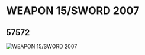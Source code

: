 # WEAPON 15/SWORD 2007
## 57572
![WEAPON 15/SWORD 2007](https://lc-www-live-s.legocdn.com/media/bricks/5/2/4497147.jpg)